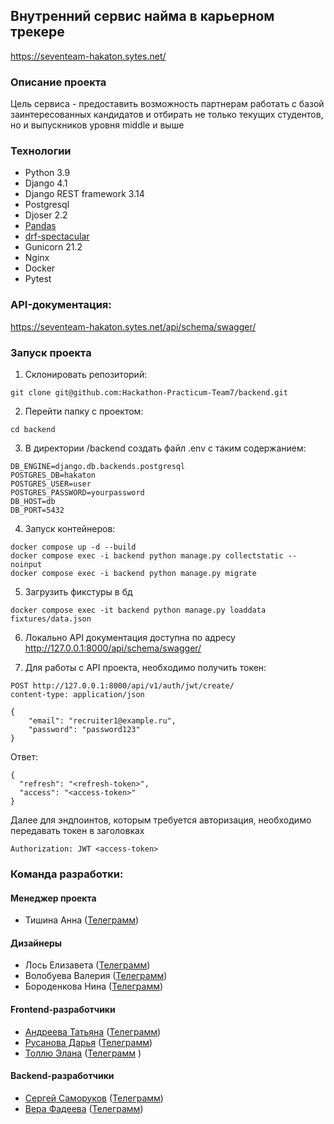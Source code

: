 ## Внутренний сервис найма в карьерном трекере

https://seventeam-hakaton.sytes.net/

### Описание проекта
Цель сервиса - предоставить возможность партнерам работать с базой заинтересованных кандидатов и отбирать не только текущих студентов, но и выпускников уровня middle и выше

### Технологии
- Python 3.9
- Django 4.1
- Django REST framework 3.14
- Postgresql
- Djoser 2.2
- [Pandas](https://pandas.pydata.org/docs/)
- [drf-spectacular](https://drf-spectacular.readthedocs.io/en/latest/)
- Gunicorn 21.2
- Nginx
- Docker
- Pytest

### API-документация:
https://seventeam-hakaton.sytes.net/api/schema/swagger/

### Запуск проекта

1. Склонировать репозиторий:
```
git clone git@github.com:Hackathon-Practicum-Team7/backend.git
```
2. Перейти папку с проектом:
```
cd backend
```
3. В директории /backend создать файл .env с таким содержанием:
```
DB_ENGINE=django.db.backends.postgresql
POSTGRES_DB=hakaton
POSTGRES_USER=user
POSTGRES_PASSWORD=yourpassword
DB_HOST=db
DB_PORT=5432
```
4. Запуск контейнеров:
```
docker compose up -d --build
docker compose exec -i backend python manage.py collectstatic --noinput
docker compose exec -i backend python manage.py migrate
```
5. Загрузить фикстуры в бд
```
docker compose exec -it backend python manage.py loaddata fixtures/data.json
```
6. Локально API документация доступна по адресу
http://127.0.0.1:8000/api/schema/swagger/

7. Для работы с API проекта, необходимо получить токен:
```
POST http://127.0.0.1:8000/api/v1/auth/jwt/create/
content-type: application/json

{
    "email": "recruiter1@example.ru",
    "password": "password123"
}
```
Ответ:
```
{
  "refresh": "<refresh-token>",
  "access": "<access-token>"
}
```
Далее для эндпоинтов, которым требуется авторизация, необходимо передавать токен в заголовках
```
Authorization: JWT <access-token>
```

### Команда разработки:

#### Менеджер проекта
- Тишина Анна ([Телеграмм](https://t.me/anna_silence))

#### Дизайнеры
- Лось Елизавета ([Телеграмм](https://t.me/elzvtalo))
- Волобуева Валерия ([Телеграмм](http://t.me/Valeriia_Volobueva))
- Бороденкова Нина ([Телеграмм](https://t.me/borodchenkova))

#### Frontend-разработчики
- [Андреева Татьяна](https://github.com/snurnisyan) ([Телеграмм](https://t.me/snurnisyan))
- [Русанова Дарья](https://github.com/dariarus) ([Телеграмм](https://t.me/dar_arus))
- [Толлю Элана](https://github.com/elana-tollu) ([Телеграмм](https://t.me/Elana_Tollu)
)
#### Backend-разработчики
- [Сергей Саморуков](https://github.com/bauman1922) ([Телеграмм](https://t.me/bauman1922))
- [Вера Фадеева](https://github.com/verafadeeva) ([Телеграмм](https://t.me/fadeevavera))